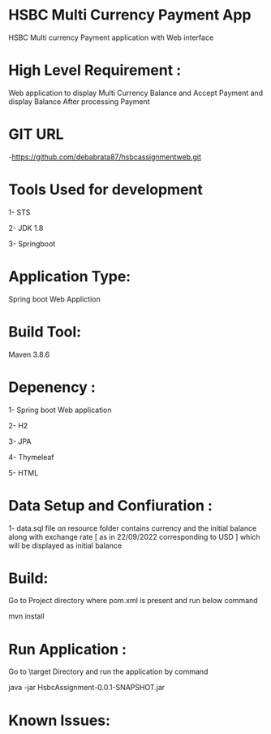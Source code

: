 # HSBC Multi Currency Payment App
HSBC Multi currency Payment application with Web interface

# High Level Requirement :

  Web application to display Multi Currency Balance and Accept Payment and display Balance After processing Payment
  

# GIT URL 
  
  -https://github.com/debabrata87/hsbcassignmentweb.git

# Tools Used for development 

  1- STS 
  
  2- JDK 1.8 
  
  3- Springboot

# Application Type:
  
  Spring boot Web Appliction

# Build Tool:

  Maven 3.8.6

# Depenency :

   1- Spring boot Web application 
   
   2- H2
   
   3- JPA
   
   4- Thymeleaf 
   
   5- HTML
   

# Data Setup and Confiuration :

  1- data.sql file on resource folder contains currency and the initial balance along with exchange rate  [ as in 22/09/2022 corresponding to USD ] which will be displayed as initial balance

# Build:

  Go to Project directory where pom.xml is present and run below command 
  
  mvn install 

# Run Application :
  
  Go to <Project Home>\target Directory and run the application by command 
  
  java -jar HsbcAssignment-0.0.1-SNAPSHOT.jar
  
# Known Issues:
